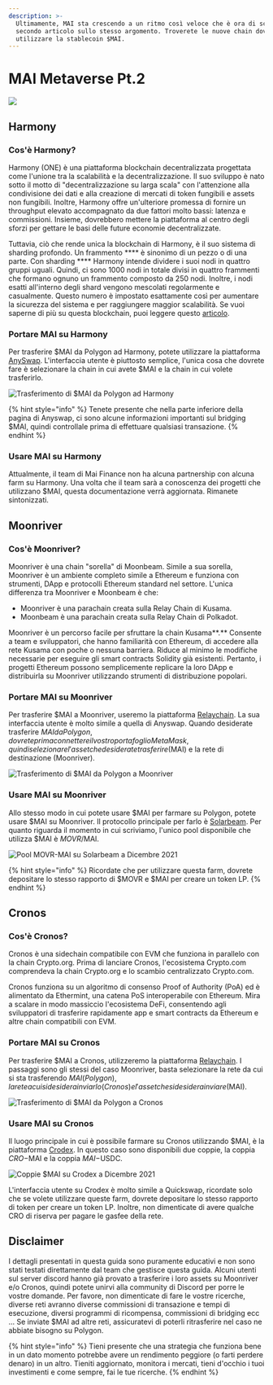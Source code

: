 ```yaml
---
description: >-
  Ultimamente, MAI sta crescendo a un ritmo così veloce che è ora di scrivere un
  secondo articolo sullo stesso argomento. Troverete le nuove chain dove
  utilizzare la stablecoin $MAI.
---
```


# MAI Metaverse Pt.2

![](../.gitbook/assets/MAI.png)

## Harmony

### Cos'è Harmony?

Harmony (ONE) è una piattaforma blockchain decentralizzata progettata come l'unione tra la scalabilità e la decentralizzazione. Il suo sviluppo è nato sotto il motto di "decentralizzazione su larga scala" con l'attenzione alla condivisione dei dati e alla creazione di mercati di token fungibili e assets non fungibili. Inoltre, Harmony offre un'ulteriore promessa di fornire un throughput elevato accompagnato da due fattori molto bassi: latenza e commissioni. Insieme, dovrebbero mettere la piattaforma al centro degli sforzi per gettare le basi delle future economie decentralizzate.

Tuttavia, ciò che rende unica la blockchain di Harmony, è il suo sistema di sharding profondo. Un frammento \*\*\*\* è sinonimo di un pezzo o di una parte. Con sharding \*\*\*\* Harmony intende dividere i suoi nodi in quattro gruppi uguali. Quindi, ci sono 1000 nodi in totale divisi in quattro frammenti che formano ognuno un frammento composto da 250 nodi. Inoltre, i nodi esatti all'interno degli shard vengono mescolati regolarmente e casualmente. Questo numero è impostato esattamente così per aumentare la sicurezza del sistema e per raggiungere maggior scalabilità. Se vuoi saperne di più su questa blockchain, puoi leggere questo [articolo](https://guarda.com/academy/crypto/what-is-harmony/).

### Portare MAI su Harmony

Per trasferire $MAI da Polygon ad Harmony, potete utilizzare la piattaforma [AnySwap](https://anyswap.exchange/#/router). L'interfaccia utente è piuttosto semplice, l'unica cosa che dovrete fare è selezionare la chain in cui avete $MAI e la chain in cui volete trasferirlo.

![Trasferimento di $MAI da Polygon ad Harmony](<../.gitbook/assets/MAI - Harmony.JPG>)

{% hint style="info" %}
Tenete presente che nella parte inferiore della pagina di Anyswap, ci sono alcune informazioni importanti sul bridging $MAI, quindi controllale prima di effettuare qualsiasi transazione.
{% endhint %}

### Usare MAI su Harmony

Attualmente, il team di Mai Finance non ha alcuna partnership con alcuna farm su Harmony. Una volta che il team sarà a conoscenza dei progetti che utilizzano $MAI, questa documentazione verrà aggiornata. Rimanete sintonizzati.

## Moonriver

### Cos'è Moonriver?

Moonriver è una chain "sorella" di Moonbeam. Simile a sua sorella, Moonriver è un ambiente completo simile a Ethereum e funziona con strumenti, DApp e protocolli Ethereum standard nel settore. L'unica differenza tra Moonriver e Moonbeam è che:

* Moonriver è una parachain creata sulla Relay Chain di Kusama.
* Moonbeam è una parachain creata sulla Relay Chain di Polkadot.

Moonriver è un percorso facile per sfruttare la chain Kusama\*\*.\*\* Consente a team e sviluppatori, che hanno familiarità con Ethereum, di accedere alla rete Kusama con poche o nessuna barriera. Riduce al minimo le modifiche necessarie per eseguire gli smart contracts Solidity già esistenti. Pertanto, i progetti Ethereum possono semplicemente replicare la loro DApp e distribuirla su Moonriver utilizzando strumenti di distribuzione popolari.

### Portare MAI su Moonriver

Per trasferire $MAI a Moonriver, useremo la piattaforma [Relaychain](https://app.relaychain.com/transfer#/cross-chain-bridge-transfer). La sua interfaccia utente è molto simile a quella di Anyswap. Quando desiderate trasferire $MAI da Polygon, dovrete prima connettere il vostro portafoglio MetaMask, quindi selezionare l'asset che desiderate trasferire ($MAI) e la rete di destinazione (Moonriver).

![Trasferimento di $MAI da Polygon a Moonriver](<../.gitbook/assets/relay movr.JPG>)

### Usare MAI su Moonriver

Allo stesso modo in cui potete usare $MAI per farmare su Polygon, potete usare $MAI su Moonriver. Il protocollo principale per farlo è [Solarbeam](https://app.solarbeam.io/farm). Per quanto riguarda il momento in cui scriviamo, l'unico pool disponibile che utilizza $MAI è $MOVR/$MAI.

![Pool MOVR-MAI su Solarbeam a Dicembre 2021](../.gitbook/assets/MOVR-MAI.JPG)

{% hint style="info" %}
Ricordate che per utilizzare questa farm, dovrete depositare lo stesso rapporto di $MOVR e $MAI per creare un token LP.
{% endhint %}

## Cronos

### Cos'è Cronos?

Cronos è una sidechain compatibile con EVM che funziona in parallelo con la chain Crypto.org. Prima di lanciare Cronos, l'ecosistema Crypto.com comprendeva la chain Crypto.org e lo scambio centralizzato Crypto.com.

Cronos funziona su un algoritmo di consenso Proof of Authority (PoA) ed è alimentato da Ethermint, una catena PoS interoperabile con Ethereum. Mira a scalare in modo massiccio l'ecosistema DeFi, consentendo agli sviluppatori di trasferire rapidamente app e smart contracts da Ethereum e altre chain compatibili con EVM.

### Portare MAI su Cronos

Per trasferire $MAI a Cronos, utilizzeremo la piattaforma [Relaychain](https://app.relaychain.com/transfer#/cross-chain-bridge-transfer). I passaggi sono gli stessi del caso Moonriver, basta selezionare la rete da cui si sta trasferendo $MAI (Polygon), la rete a cui si desidera inviarlo (Cronos) e l'asset che si desidera inviare ($MAI).

![Trasferimento di $MAI da Polygon a Cronos](../.gitbook/assets/cronos.JPG)

### Usare MAI su Cronos

Il luogo principale in cui è possibile farmare su Cronos utilizzando $MAI, è la piattaforma [Crodex](https://swap.crodex.app/#/rewards/pair). In questo caso sono disponibili due coppie, la coppia $CRO-$MAI e la coppia $MAI-$USDC.

![Coppie $MAI su Crodex a Dicembre 2021](../.gitbook/assets/crodex.JPG)

L'interfaccia utente su Crodex è molto simile a Quickswap, ricordate solo che se volete utilizzare queste farm, dovrete depositare lo stesso rapporto di token per creare un token LP. Inoltre, non dimenticate di avere qualche CRO di riserva per pagare le gasfee della rete.

## Disclaimer

I dettagli presentati in questa guida sono puramente educativi e non sono stati testati direttamente dal team che gestisce questa guida. Alcuni utenti sul server discord hanno già provato a trasferire i loro assets su Moonriver e/o Cronos, quindi potete unirvi alla community di Discord per porre le vostre domande. Per favore, non dimenticate di fare le vostre ricerche, diverse reti avranno diverse commissioni di transazione e tempi di esecuzione, diversi programmi di ricompensa, commissioni di bridging ecc ... Se inviate $MAI ad altre reti, assicuratevi di poterli ritrasferire nel caso ne abbiate bisogno su Polygon.

{% hint style="info" %}
Tieni presente che una strategia che funziona bene in un dato momento potrebbe avere un rendimento peggiore (o farti perdere denaro) in un altro. Tieniti aggiornato, monitora i mercati, tieni d'occhio i tuoi investimenti e come sempre, fai le tue ricerche.
{% endhint %}
